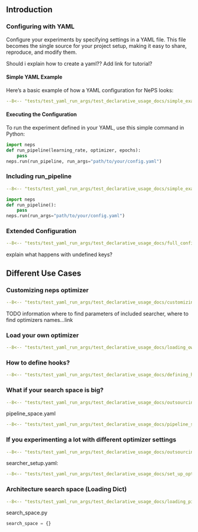 ## Introduction
### Configuring with YAML

Configure your experiments by specifying settings in a YAML file. This file becomes the single source for
your project setup, making it easy to share, reproduce, and modify them.

Should i explain how to create a yaml?? Add link for tutorial?

#### Simple YAML Example
Here’s a basic example of how a YAML configuration for NePS looks:
```yaml
--8<-- "tests/test_yaml_run_args/test_declarative_usage_docs/simple_example.yaml"
```

#### Executing the Configuration
To run the experiment defined in your YAML, use this simple command in Python:
```python
import neps
def run_pipeline(learning_rate, optimizer, epochs):
    pass
neps.run(run_pipeline, run_args="path/to/your/config.yaml")
```


### Including run_pipeline
```yaml
--8<-- "tests/test_yaml_run_args/test_declarative_usage_docs/simple_example_including_run_pipeline.yaml"
```
```python
import neps
def run_pipeline():
    pass
neps.run(run_args="path/to/your/config.yaml")
```

### Extended Configuration
```yaml
--8<-- "tests/test_yaml_run_args/test_declarative_usage_docs/full_configuration_template.yaml"
```
explain what happens with undefined keys?

## Different Use Cases
### Customizing neps optimizer
```yaml
--8<-- "tests/test_yaml_run_args/test_declarative_usage_docs/customizing_neps_optimizer.yaml"
```
TODO
information where to find parameters of included searcher, where to find optimizers names...link


### Load your own optimizer
```yaml
--8<-- "tests/test_yaml_run_args/test_declarative_usage_docs/loading_own_optimizer.yaml"
```
### How to define hooks?

```yaml
--8<-- "tests/test_yaml_run_args/test_declarative_usage_docs/defining_hooks.yaml"
```
### What if your search space is big?
```yaml
--8<-- "tests/test_yaml_run_args/test_declarative_usage_docs/outsourcing_pipeline_space.yaml"
```

pipeline_space.yaml
```yaml
--8<-- "tests/test_yaml_run_args/test_declarative_usage_docs/pipeline_space.yaml"
```

### If you experimenting a lot with different optimizer settings
```yaml
--8<-- "tests/test_yaml_run_args/test_declarative_usage_docs/outsourcing_optimizer.yaml"
```

searcher_setup.yaml:
```yaml
--8<-- "tests/test_yaml_run_args/test_declarative_usage_docs/set_up_optimizer.yaml"
```

### Architecture search space (Loading Dict)
```yaml
--8<-- "tests/test_yaml_run_args/test_declarative_usage_docs/loading_pipeline_space_dict.yaml"
```
search_space.py
```python
search_space = {}
```


